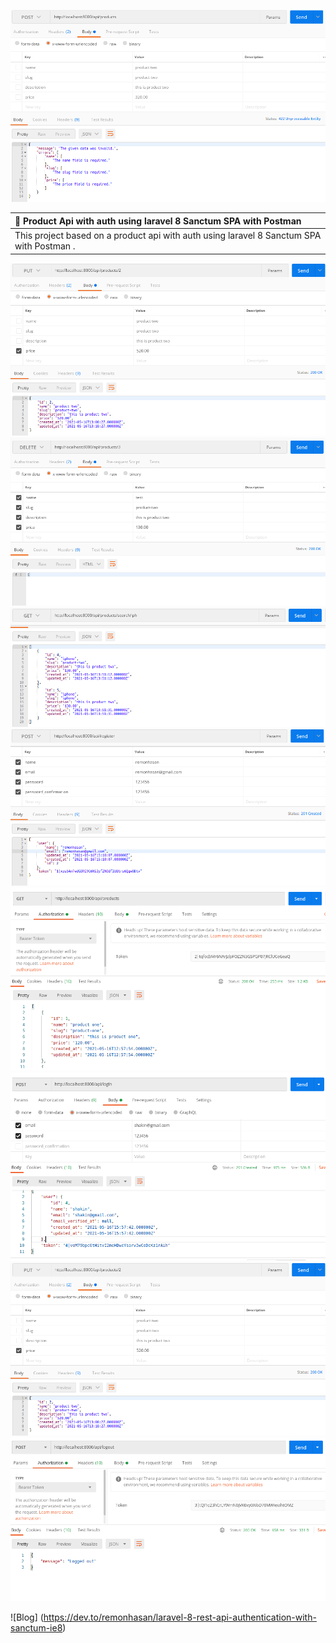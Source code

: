 ![Product Api](https://github.com/Remonhasan/product-api-laravel-sanctum-spa/blob/main/api-validation.png)

| :bell: Product Api with auth using laravel 8 Sanctum SPA with Postman |
|:--------------------|
|This project based on a product api with auth using laravel 8 Sanctum SPA with Postman .|

![Update](https://github.com/Remonhasan/product-api-laravel-sanctum-spa/blob/main/api-update-price.png)
![Delete](https://github.com/Remonhasan/product-api-laravel-sanctum-spa/blob/main/api-delete.png)
![Search](https://github.com/Remonhasan/product-api-laravel-sanctum-spa/blob/main/api-search.png)
![Access Token](https://github.com/Remonhasan/product-api-laravel-sanctum-spa/blob/main/api-access-token.png)
![Get Product by Token](https://github.com/Remonhasan/product-api-laravel-sanctum-spa/blob/main/api-get-product-by-token.png)
![Logged In](https://github.com/Remonhasan/product-api-laravel-sanctum-spa/blob/main/api-logged-in.png)
![Update](https://github.com/Remonhasan/product-api-laravel-sanctum-spa/blob/main/api-update-price.png)
![Logged out](https://github.com/Remonhasan/product-api-laravel-sanctum-spa/blob/main/api-logged-out.png)

![Blog] (https://dev.to/remonhasan/laravel-8-rest-api-authentication-with-sanctum-ie8)
